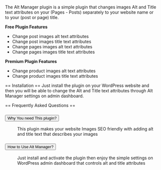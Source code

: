 


<p>The Alt Manager plugin is a simple plugin that changes images Alt and Title text attributes on your (Pages - Posts) separately to your website name or to your (post or page) title.</p>

<p><strong>Free Plugin Features</strong></p>

<ul>

<li>Change post images alt text attributes</li>

<li>Change post images title text attributes</li>

<li>Change pages images alt text attributes</li>

<li>Change pages images title text attributes</li>

</ul>

<p><strong>Premium Plugin Features</strong></p>

<ul>

<li>Change product images alt text attributes</li>

<li>Change product images title text attributes</li>
</ul>



== Installation ==
Just install the plugin on your WordPress website and then you will be able to change the Alt and Title text attributes through Alt Manager settings on admin dashboard.

== Frequently Asked Questions ==
<dl>
<dt id="why" class="open" aria-expanded="true"><h3><button formaction="#why">Why You need This plugin?</button></h3></dt>
<dd>This plugin makes your website Images SEO friendly with adding alt and title text that describes your images </dd>
<dt id="how"><h3><button formaction="#how">How to Use Alt Manager?</button></h3></dt>
<dd>Just install and activate the plugin then enjoy the simple settings on WordPress admin dashboard that controls alt and title attributes </dd>
</dl>

